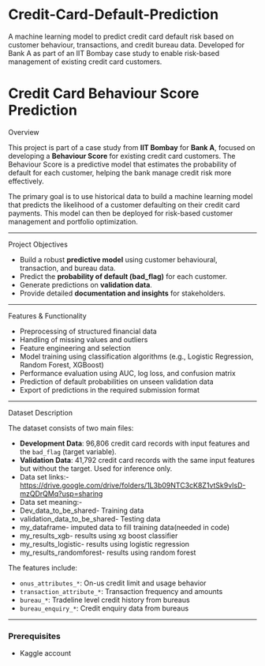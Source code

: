 # Credit-Card-Default-Prediction
A machine learning model to predict credit card default risk based on customer behaviour, transactions, and credit bureau data. Developed for Bank A as part of an IIT Bombay case study to enable risk-based management of existing credit card customers.
# Credit Card Behaviour Score Prediction

Overview

This project is part of a case study from **IIT Bombay** for **Bank A**, focused on developing a **Behaviour Score** for existing credit card customers. The Behaviour Score is a predictive model that estimates the probability of default for each customer, helping the bank manage credit risk more effectively.

The primary goal is to use historical data to build a machine learning model that predicts the likelihood of a customer defaulting on their credit card payments. This model can then be deployed for risk-based customer management and portfolio optimization.

---

Project Objectives

- Build a robust **predictive model** using customer behavioural, transaction, and bureau data.
- Predict the **probability of default (bad_flag)** for each customer.
- Generate predictions on **validation data**.
- Provide detailed **documentation and insights** for stakeholders.

---

Features & Functionality

- Preprocessing of structured financial data
- Handling of missing values and outliers
- Feature engineering and selection
- Model training using classification algorithms (e.g., Logistic Regression, Random Forest, XGBoost)
- Performance evaluation using AUC, log loss, and confusion matrix
- Prediction of default probabilities on unseen validation data
- Export of predictions in the required submission format

---

Dataset Description

The dataset consists of two main files:

- **Development Data**: 96,806 credit card records with input features and the `bad_flag` (target variable).
- **Validation Data**: 41,792 credit card records with the same input features but without the target. Used for inference only.
- Data set links:- https://drive.google.com/drive/folders/1L3b09NTC3cK8Z1vtSk9vIsD-mzQDrQMq?usp=sharing
- Data set meaning:-
-   Dev_data_to_be_shared- Training data
-   validation_data_to_be_shared- Testing data
-   my_dataframe- imputed data to fill training data(needed in code)
-   my_results_xgb- results using xg boost classifier
-   my_results_logistic- results using logistic regression
-   my_results_randomforest- results using random forest

The features include:
- `onus_attributes_*`: On-us credit limit and usage behavior
- `transaction_attribute_*`: Transaction frequency and amounts
- `bureau_*`: Tradeline level credit history from bureaus
- `bureau_enquiry_*`: Credit enquiry data from bureaus

---



### Prerequisites

- Kaggle account

